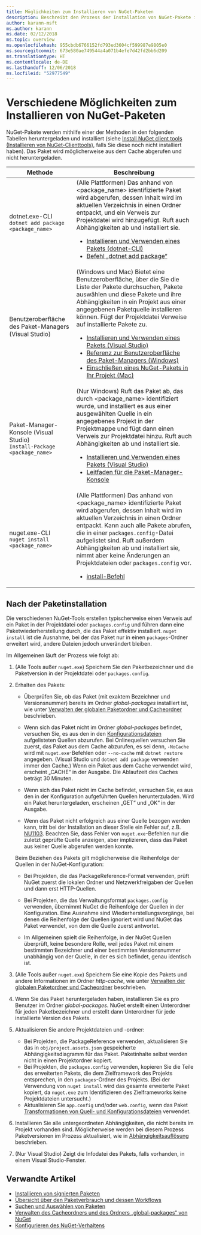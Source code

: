 ```yaml
---
title: Möglichkeiten zum Installieren von NuGet-Paketen
description: Beschreibt den Prozess der Installation von NuGet-Pakete in ein Projekt, inklusive, was auf dem Datenträger und mit anwendbaren Projektdateien passiert.
author: karann-msft
ms.author: karann
ms.date: 02/12/2018
ms.topic: overview
ms.openlocfilehash: 955cbdb6766152fd793ed3604cf599987e9805e0
ms.sourcegitcommit: 673e580ae749544a4a071b4efe7d42fd2bb6d209
ms.translationtype: HT
ms.contentlocale: de-DE
ms.lasthandoff: 12/06/2018
ms.locfileid: "52977549"
---
```

# <a name="different-ways-to-install-a-nuget-package"></a>Verschiedene Möglichkeiten zum Installieren von NuGet-Paketen

NuGet-Pakete werden mithilfe einer der Methoden in den folgenden Tabellen heruntergeladen und installiert (siehe [Install NuGet client tools (Installieren von NuGet-Clienttools)](../install-nuget-client-tools.md), falls Sie diese noch nicht installiert haben). Das Paket wird möglicherweise aus dem Cache abgerufen und nicht heruntergeladen.

| Methode | Beschreibung  |
| --- | --- |
| dotnet.exe-CLI<br/>`dotnet add package <package_name>` | (Alle Plattformen) Das anhand von \<package_name\> identifizierte Paket wird abgerufen, dessen Inhalt wird im aktuellen Verzeichnis in einen Ordner entpackt, und ein Verweis zur Projektdatei wird hinzugefügt. Ruft auch Abhängigkeiten ab und installiert sie.<ul><li>[Installieren und Verwenden eines Pakets (dotnet-CLI)](../quickstart/install-and-use-a-package-using-the-dotnet-cli.md)</li><li>[Befehl „dotnet add package“](/dotnet/core/tools/dotnet-add-package)</li></ul> |
| Benutzeroberfläche des Paket-Managers (Visual Studio) | (Windows und Mac) Bietet eine Benutzeroberfläche, über die Sie die Liste der Pakete durchsuchen, Pakete auswählen und diese Pakete und ihre Abhängigkeiten in ein Projekt aus einer angegebenen Paketquelle installieren können. Fügt der Projektdatei Verweise auf installierte Pakete zu.<ul><li>[Installieren und Verwenden eines Pakets (Visual Studio)](../quickstart/install-and-use-a-package-in-visual-studio.md)</li><li>[Referenz zur Benutzeroberfläche des Paket-Managers (Windows)](../tools/package-manager-ui.md)</li><li>[Einschließen eines NuGet-Pakets in Ihr Projekt (Mac)](/visualstudio/mac/nuget-walkthrough)</li></ul> |
| Paket-Manager-Konsole (Visual Studio)<br/>`Install-Package <package_name>` | (Nur Windows) Ruft das Paket ab, das durch \<package_name\> identifiziert wurde, und installiert es aus einer ausgewählten Quelle in ein angegebenes Projekt in der Projektmappe und fügt dann einen Verweis zur Projektdatei hinzu. Ruft auch Abhängigkeiten ab und installiert sie.<ul><li>[Installieren und Verwenden eines Pakets (Visual Studio)](../quickstart/install-and-use-a-package-in-visual-studio.md)</li><li>[Leitfaden für die Paket-Manager-Konsole](../tools/package-manager-console.md)</li></ul> |
| nuget.exe-CLI<br/>`nuget install <package_name>` | (Alle Plattformen) Das anhand von \<package_name\> identifizierte Paket wird abgerufen, dessen Inhalt wird im aktuellen Verzeichnis in einen Ordner entpackt. Kann auch alle Pakete abrufen, die in einer `packages.config`-Datei aufgelistet sind. Ruft außerdem Abhängigkeiten ab und installiert sie, nimmt aber keine Änderungen an Projektdateien oder `packages.config` vor.<ul><li>[install-Befehl](../tools/cli-ref-install.md)</li></ul> |

## <a name="what-happens-when-a-package-is-installed"></a>Nach der Paketinstallation

Die verschiedenen NuGet-Tools erstellen typischerweise einen Verweis auf ein Paket in der Projektdatei oder `packages.config` und führen dann eine Paketwiederherstellung durch, die das Paket effektiv installiert. `nuget install` ist die Ausnahme, bei der das Paket nur in einen `packages`-Ordner erweitert wird, andere Dateien jedoch unverändert bleiben.

Im Allgemeinen läuft der Prozess wie folgt ab:

1. (Alle Tools außer `nuget.exe`) Speichern Sie den Paketbezeichner und die Paketversion in der Projektdatei oder `packages.config`.

2. Erhalten des Pakets:
   - Überprüfen Sie, ob das Paket (mit exaktem Bezeichner und Versionsnummer) bereits im Ordner *global-packages* installiert ist, wie unter [Verwalten der globalen Paketordner und Cacheordner](managing-the-global-packages-and-cache-folders.md) beschrieben.

   - Wenn sich das Paket nicht im Ordner *global-packages* befindet, versuchen Sie, es aus den in den [Konfigurationsdateien](Configuring-NuGet-Behavior.md) aufgelisteten Quellen abzurufen. Bei Onlinequellen versuchen Sie zuerst, das Paket aus dem Cache abzurufen, es sei denn, `-NoCache` wird mit `nuget.exe`-Befehlen oder `--no-cache` mit `dotnet restore` angegeben. (Visual Studio und `dotnet add package` verwenden immer den Cache.) Wenn ein Paket aus dem Cache verwendet wird, erscheint „CACHE“ in der Ausgabe. Die Ablaufzeit des Caches beträgt 30 Minuten.

   - Wenn sich das Paket nicht im Cache befindet, versuchen Sie, es aus den in der Konfiguration aufgeführten Quellen herunterzuladen. Wird ein Paket heruntergeladen, erscheinen „GET“ und „OK“ in der Ausgabe.

   - Wenn das Paket nicht erfolgreich aus einer Quelle bezogen werden kann, tritt bei der Installation an dieser Stelle ein Fehler auf, z.B. [NU1103](../reference/errors-and-warnings/NU1103.md). Beachten Sie, dass Fehler von `nuget.exe`-Befehlen nur die zuletzt geprüfte Quelle anzeigen, aber implizieren, dass das Paket aus keiner Quelle abgerufen werden konnte.

   Beim Beziehen des Pakets gilt möglicherweise die Reihenfolge der Quellen in der NuGet-Konfiguration:

   - Bei Projekten, die das PackageReference-Format verwenden, prüft NuGet zuerst die lokalen Ordner und Netzwerkfreigaben der Quellen und dann erst HTTP-Quellen.

   - Bei Projekten, die das Verwaltungsformat `packages.config` verwenden, übernimmt NuGet die Reihenfolge der Quellen in der Konfiguration. Eine Ausnahme sind Wiederherstellungsvorgänge, bei denen die Reihenfolge der Quellen ignoriert wird und NuGet das Paket verwendet, von dem die Quelle zuerst antwortet.

   - Im Allgemeinen spielt die Reihenfolge, in der NuGet Quellen überprüft, keine besondere Rolle, weil jedes Paket mit einem bestimmten Bezeichner und einer bestimmten Versionsnummer unabhängig von der Quelle, in der es sich befindet, genau identisch ist.

3. (Alle Tools außer `nuget.exe`) Speichern Sie eine Kopie des Pakets und andere Informationen im Ordner *http-cache*, wie unter [Verwalten der globalen Paketordner und Cacheordner](managing-the-global-packages-and-cache-folders.md) beschrieben.

4. Wenn Sie das Paket heruntergeladen haben, installieren Sie es pro Benutzer im Ordner *global-packages*. NuGet erstellt einen Unterordner für jeden Paketbezeichner und erstellt dann Unterordner für jede installierte Version des Pakets.

5. Aktualisieren Sie andere Projektdateien und -ordner:

    - Bei Projekten, die PackageReference verwenden, aktualisieren Sie das in `obj/project.assets.json` gespeicherte Abhängigkeitsdiagramm für das Paket. Paketinhalte selbst werden nicht in einen Projektordner kopiert.
    - Bei Projekten, die `packages.config` verwenden, kopieren Sie die Teile des erweiterten Pakets, die dem Zielframework des Projekts entsprechen, in den `packages`-Ordner des Projekts. (Bei der Verwendung von `nuget install` wird das gesamte erweiterte Paket kopiert, da `nuget.exe` zum Identifizieren des Zielframeworks keine Projektdateien untersucht.)
    - Aktualisieren Sie `app.config` und/oder `web.config`, wenn das Paket [Transformationen von Quell- und Konfigurationsdateien](../create-packages/source-and-config-file-transformations.md) verwendet.

6. Installieren Sie alle untergeordneten Abhängigkeiten, die nicht bereits im Projekt vorhanden sind. Möglicherweise werden bei diesem Prozess Paketversionen im Prozess aktualisiert, wie in [Abhängigkeitsauflösung](../consume-packages/dependency-resolution.md) beschrieben.

7. (Nur Visual Studio) Zeigt die Infodatei des Pakets, falls vorhanden, in einem Visual Studio-Fenster.

## <a name="related-articles"></a>Verwandte Artikel

- [Installieren von signierten Paketen](installing-signed-packages.md)
- [Übersicht über den Paketverbrauch und dessen Workflows](../consume-packages/overview-and-workflow.md)
- [Suchen und Auswählen von Paketen](../consume-packages/finding-and-choosing-packages.md)
- [Verwalten des Cacheordners und des Ordners „global-packages“ von NuGet](managing-the-global-packages-and-cache-folders.md)
- [Konfigurieren des NuGet-Verhaltens](../consume-packages/configuring-nuget-behavior.md)
